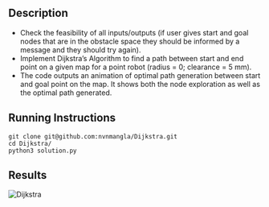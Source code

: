 ## Description
- Check the feasibility of all inputs/outputs (if user gives start and goal nodes that are in the obstacle
space they should be informed by a message and they should try again).
- Implement Dijkstra’s Algorithm to find a path between start and end point on a given map for a
point robot (radius = 0; clearance = 5 mm).
- The code outputs an animation of optimal path generation between start and goal point on
the map. It shows both the node exploration as well as the optimal path generated.

## Running Instructions 
```
git clone git@github.com:nvnmangla/Dijkstra.git
cd Dijkstra/
python3 solution.py

```

## Results 
![Dijkstra](git@github.com:nvnmangla/Dijkstra.git)
